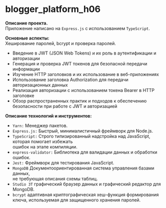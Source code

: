 # blogger_platform_h06
**Описание проекта.**   
Приложение написано на ``Express.js`` с использованием ``TypeScript``.

**Основные аспекты:**  
Хеширование паролей, bcrypt и проверка паролей.

- Введение в JWT (JSON Web Tokens) и их роль в аутентификации и авторизации
- Генерация и проверка JWT токенов для безопасной передачи информации
- Изучение HTTP заголовков и их использование в веб-приложениях
- Использование заголовка Authorization для передачи авторизационных данных
- Реализация авторизации с использованием токена Bearer в HTTP заголовке
- Обзор распространенных практик и подходов к обеспечению безопасности при работе с JWT и авторизацией

**Описание технологий и инструментов:**

- ``Yarn:`` Менеджер пакетов.
- ``Express.js:`` Быстрый, минималистичный фреймворк для Node.js.
- ``TypeScript:`` Строго типизированный надстройка над JavaScript, которая помогает избежать  
ошибок на этапе компиляции.
- ``express-validator:`` Библиотека для валидации данных и обработки ошибок.
- ``Jest:`` Фреймворк для тестирования JavaScript.
- ``MongoDB`` Документоориентированная система управления базами данных,  
не требующая описания схемы таблиц.
- ``Studio 3T`` графический браузер данных и графический редактор для MongoDB.
- ``bcrypt`` адаптивная криптографическая хеш-функция формирования ключа, используемая для защищенного хранения паролей. 